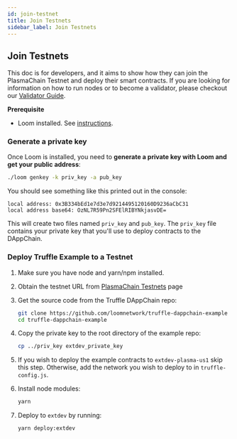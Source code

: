 ```yaml
---
id: join-testnet
title: Join Testnets
sidebar_label: Join Testnets
---
```


## Join Testnets

This doc is for developers, and it aims to show how they can join the PlasmaChain Testnet and deploy their smart contracts. If you are looking for information on how to run nodes or to become a validator, please checkout our [Validator Guide](validator.html).

**Prerequisite**

 - Loom installed. See [instructions](basic-install-all.html).

### Generate a private key

Once Loom is installed, you need to **generate a private key with Loom and get your public address**:

```bash
./loom genkey -k priv_key -a pub_key
```

You should see something like this printed out in the console:

```text
local address: 0x3B334bEd1e7d3e7d9214495120160D9236aCbC31
local address base64: OzNL7R59Pn2SFElRIBYNkjasvDE=
```

This will create two files named `priv_key` and `pub_key`. The `priv_key` file contains your private key that you'll use to deploy contracts to the DAppChain.


### Deploy Truffle Example to a Testnet

1. Make sure you have node and yarn/npm installed.
2. Obtain the testnet URL from [PlasmaChain Testnets](testnet-plasma.html) page
3. Get the source code from the Truffle DAppChain repo:

    ```bash
    git clone https://github.com/loomnetwork/truffle-dappchain-example
    cd truffle-dappchain-example
    ```
4. Copy the private key to the root directory of the example repo:

    ```bash
    cp ../priv_key extdev_private_key
    ```

4. If you wish to deploy the example contracts to `extdev-plasma-us1` skip this step. Otherwise, add the network you wish to deploy to in `truffle-config.js`.

5. Install node modules:

    ```bash
    yarn
    ```

6. Deploy to `extdev` by running:

    ```bash
    yarn deploy:extdev
    ```
